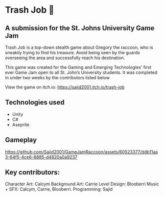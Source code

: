 # Trash Job 🦝

## A submission for the St. Johns University Game Jam 

Trash Job is a top-down stealth game about Gregory the raccoon, who is sneakily trying to find his treasure. Avoid being seen by the guards overseeing the area and successfully reach his destination.

This game was created for the Gaming and Emerging Technologies' first ever Game Jam open to all St. John’s University students. It was completed in under two weeks by the contributors listed below 

View the game on itch.io: https://sajid2001.itch.io/trash-job

## Technologies used
* Unity
* C#
* Aseprite

## Gameplay

https://github.com/Sajid2001/GameJamRaccoon/assets/60523377/ddb11aa3-64f5-4ce6-8885-d4820a0a9237

## Key contributors:
Character Art: Calcym
Background Art: Carrie
Level Design: Blooberri
Music + SFX: Calcym, Carrie, Blooberri.
Programming: Sajid



